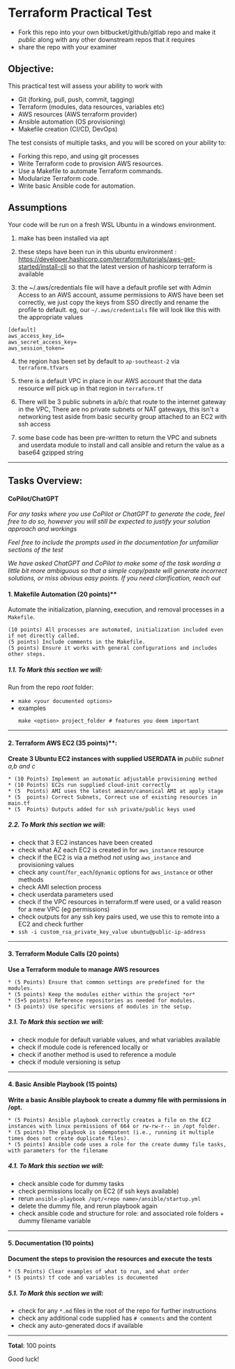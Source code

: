 # Terraform Practical Test

* Fork this repo into your own bitbucket/github/gitlab repo and make it *public* along with any other downstream repos that it requires
* share the repo with your examiner

## Objective:

This practical test will assess your ability to work with 
* Git (forking, pull, push, commit, tagging)
* Terraform (modules, data resources, variables etc)
* AWS resources (AWS terraform provider)
* Ansible automation (OS provisioning)
* Makefile creation (CI/CD, DevOps)
 
The test consists of multiple tasks, and you will be scored on your ability to:

* Forking this repo, and using git processes
* Write Terraform code to provision AWS resources.
* Use a Makefile to automate Terraform commands.
* Modularize Terraform code.
* Write basic Ansible code for automation.


## Assumptions

Your code will be run on a fresh WSL Ubuntu in a windows environment.

1. make has been installed via apt

2. these steps have been run in this ubuntu environment : https://developer.hashicorp.com/terraform/tutorials/aws-get-started/install-cli so that the latest version of hashicorp terraform is available

3. the ~/.aws/credentials file will have a default profile set with Admin Access to an AWS account, assume permissions to AWS have been set correctly, we just copy the keys from SSO directly and rename the profile to default.
eg, our `~/.aws/credentials` file will look like this with the appropriate values

```
[default]
aws_access_key_id=
aws_secret_access_key=
aws_session_token=
```

4. the region has been set by default to `ap-southeast-2` via `terraform.tfvars`

5. there is a default VPC in place in our AWS account that the data resource will pick up in that region in `terraform.tf`

6. There will be 3 public subnets in a/b/c that route to the internet gateway in the VPC, There are no private subnets or NAT gateways, this isn't a networking test aside from basic security group attached to an EC2 with ssh access

7. some base code has been pre-written to return the VPC and subnets and userdata module to install and call ansible and return the value as a base64 gzipped string

---

## Tasks Overview:

#### CoPilot/ChatGPT

*For any tasks where you use CoPilot or ChatGPT to generate the code, feel free to do so, however you will still be expected to justify your solution approach and workings*

*Feel free to include the prompts used in the documentation for unfamiliar sections of the test*

*We have asked ChatGPT and CoPilot to make some of the task wording a little bit more ambiguous so that a simple copy/paste will generate incorrect solutions, or miss obvious easy points. If you need clarification, reach out*

#### 1. Makefile Automation (20 points)**

Automate the initialization, planning, execution, and removal processes in a `Makefile`.

    (10 points) All processes are automated, initialization included even if not directly called.
    (5 points) Include comments in the Makefile.
    (5 points) Ensure it works with general configurations and includes other steps.

##### 1.1. To Mark this section we will:

Run from the repo *root* folder:
  * `make <your documented options>`
  * examples
    ```
    make <option> project_folder # features you deem important
    ```

---
#### 2. Terraform AWS EC2 (35 points)**:

**Create 3 Ubuntu EC2 instances with supplied USERDATA in** *public subnet a,b and c*

    * (10 Points) Implement an automatic adjustable provisioning method
    * (10 Points) EC2s run supplied cloud-init correctly
    * (5  Points) AMI uses the latest amazon/canonical AMI at apply stage
    * (5  points) Correct Subnets, Correct use of existing resources in main.tf
    * (5  Points) Outputs added for ssh private/public keys used

##### 2.2. To Mark this section we will:

  * check that 3 EC2 instances have been created
  * check what AZ each EC2 is created in for `aws_instance` resource
  * check if the EC2 is via a method *not* using `aws_instance` and provisioning values
  * check any `count`/`for_each`/`dynamic` options for `aws_instance` or other methods
  * check AMI selection process
  * check userdata parameters used
  * check if the VPC resources in terraform.tf were used, or a valid reason for a new VPC (eg permissions)
  * check outputs for any ssh key pairs used, we use this to remote into a EC2 and check further
  * `ssh -i custom_rsa_private_key_value ubuntu@public-ip-address`

---
#### 3. **Terraform Module Calls (20 points)**

**Use a Terraform module to manage AWS resources**

    * (5 Points) Ensure that common settings are predefined for the modules.
    * (5 points) Keep the modules either within the project *or*
    * (5+5 points) Reference repositories as needed for modules. 
    * (5 points) Use specific versions of modules in the setup.

##### 3.1. To Mark this section we will:

  * check module for default variable values, and what variables available
  * check if module code is referenced locally or 
  * check if another method is used to reference a module
  * check if module versioning is setup

---

#### 4. **Basic Ansible Playbook (15 points)**

**Write a basic Ansible playbook to create a dummy file with permissions in /opt.**

    * (5 Points) Ansible playbook correctly creates a file on the EC2 instances with linux permissions of 664 or rw-rw-r-- in /opt folder.
    * (5 points) The playbook is idempotent (i.e., running it multiple times does not create duplicate files).
    * (5 points) Ansible code uses a role for the create dummy file tasks, with parameters for the filename

##### 4.1. To Mark this section we will:

  * check ansible code for dummy tasks
  * check permissions locally on EC2 (if ssh keys available)
  * rerun `ansible-playbook /opt/<repo name>/ansible/startup.yml`
  * delete the dummy file, and rerun playbook again
  * check ansible code and structure for role: and associated role folders + dummy filename variable

---

#### 5. **Documentation (10 points)**

**Document the steps to provision the resources and execute the tests**

    * (5 Points) Clear examples of what to run, and what order
    * (5 points) tf code and variables is documented

##### 5.1. To Mark this section we will:

  * check for any `*.md` files in the root of the repo for further instructions
  * check any additional code supplied has `# comments` and the content
  * check any auto-generated docs if available

---


**Total**: 100 points

Good luck!

